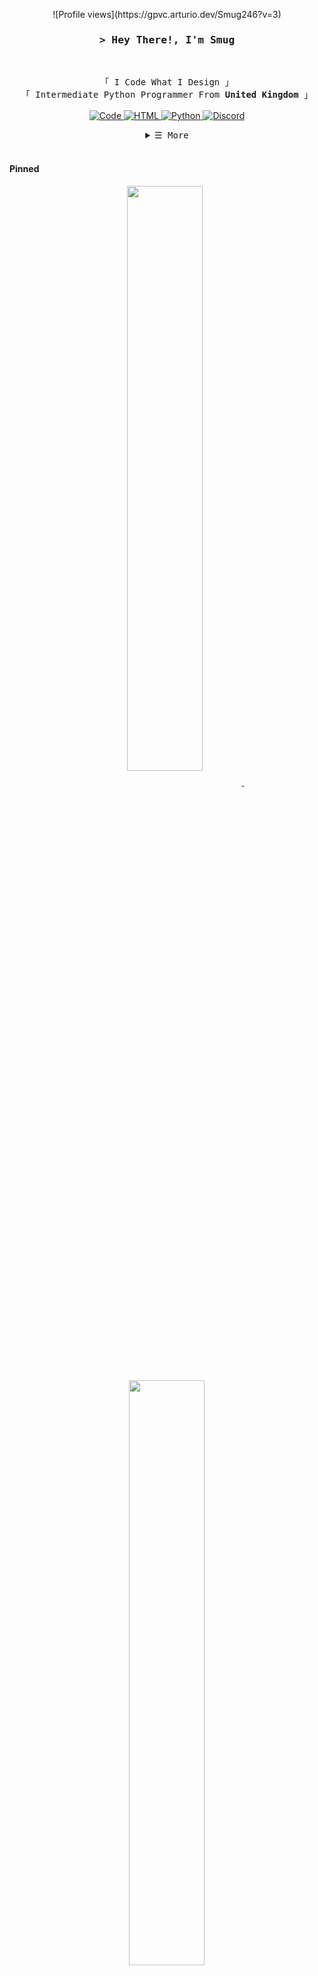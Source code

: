 <!-- https://github.com/Smug246/ -->
<!-- LEAVE A STAR, IF YOU LIKE IT ! -->

<!-- Profile Views Counter -->

<p align="center">
![Profile views](https://gpvc.arturio.dev/Smug246?v=3)

<!-- Intro  -->
<h3 align="center">
        <samp>&gt; Hey There!, I'm Smug
        </samp>
</h3>
<br>

<p align="center">
        <!-- Organisation  -->
        <samp>
                「 I Code What I Design 」
                <br>
                「 Intermediate Python Programmer From <b>United Kingdom</b> 」
                <br>
                <br>
        </samp>
        <!-- Programming Languages -->
        <!-- Code logo -->
        <a href="https://github.com/Smug246?tab=repositories" target="_blank"><img alt="Code"
                        src="https://img.shields.io/badge/-code-000000?style=flat-square&logo=Plex&logoColor=white">
        </a>
        <!-- HTML -->
        <a href="https://github.com/Smug246?tab=repositories" target="_blank"><img alt="HTML"
                        src="https://img.shields.io/badge/-HTML-E34F26?style=flat-square&logo=HTML5&logoColor=white">
        </a>
        <!-- Python -->
        <a href="https://github.com/Smug246?tab=repositories" target="_blank"><img alt="Python"
                        src="https://img.shields.io/badge/-Python-3776AB?style=flat-square&logo=Python&logoColor=white">
        </a>
        <!-- Discord -->
        <a href="https://discord.gg/luna22" target="_blank"><img alt="Discord"
                        src="https://badgen.net/discord/members/luna22">
        </a>
        
</p>

<!-- Details Section-->
<details align="center">
    <summary> <samp>&#9776; More</samp></summary>
    <p align="center">
        <br>
        <!-- Activity Widget -->
        <img alt="Smug's GitHub Stats"
                src="https://github-readme-stats.vercel.app/api?username=Smug246&show_icons=true&theme=radical" />
        <br>
        <!-- Social Links -->
        <p>Find me on</p>
        <!-- Discord -->
        <a href="https://discord.gg/luna22" target="_blank"><img alt="Discord"
                src="https://img.shields.io/badge/-Discord-5865F2?style=flat-square&logo=Discord&logoColor=white">
        </a>
        <!-- Youtube -->
        <a href="https://www.youtube.com/channel/UCOZTiFzX_K1hJObIIq0MLIA/videos" target="_blank"><img alt="Youtube"
                src="https://img.shields.io/badge/-Youtube-FF0000?style=flat-square&logo=Youtube&logoColor=white">
        </a>
    </p>
</details>
<br>


<!-- Pinned Repositories -->
#### Pinned

<p align="center">
<a href="https://github.com/Smug246/LunaNuker">
<img width='49%' align="center"src="https://github-readme-stats.vercel.app/api/pin/?username=Smug246&repo=LunaNuker&border_color=5c12df&bg_color=0D1117&title_color=C9D1D9&text_color=8B949E&icon_color=5c12df" />
</a>
<span>&nbsp;</span>
<a href="https://github.com/Smug246/Luna-Grabber-Builder">
<img width='49%' align="center"src="https://github-readme-stats.vercel.app/api/pin/?username=Smug246&Luna-Grabber-Builder&border_color=5c12df&bg_color=0D1117&title_color=C9D1D9&text_color=8B949E&icon_color=5c12df" />
</a>
</p>

<p align="center">
<a href="https://github.com/Smug246/Luna-NitroGenerator">
<img width='49%' align="center"src="https://github-readme-stats.vercel.app/api/pin/?username=Smug246&repo=Luna-NitroGenerator&border_color=5c12df&bg_color=0D1117&title_color=C9D1D9&text_color=8B949E&icon_color=5c12df" />
</a>
<span>&nbsp;</span>
<a href="https://github.com/Smug246/Luna-WebhookSpammer">
<img width='49%' align="center"src="https://github-readme-stats.vercel.app/api/pin/?username=Smug246&repo=Luna-WebhookSpammer&border_color=5c12df&bg_color=0D1117&title_color=C9D1D9&text_color=8B949E&icon_color=5c12df" />
</a>
</p>

